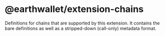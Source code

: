 # @earthwallet/extension-chains

Definitions for chains that are supported by this extension. It contains the bare definitions as well as a stripped-down (call-only) metadata format.
